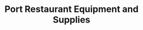 ---
title: "Port Restaurant Equipment and Supplies"
url: /port-jervis/port-restaurant-equipment-and-supplies/
shop: kitchen
---